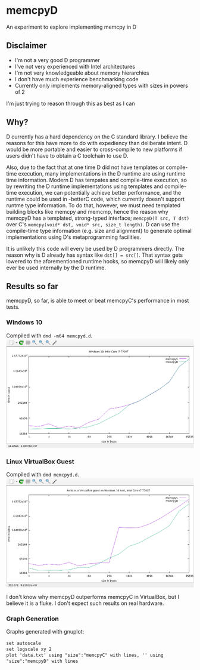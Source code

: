 # memcpyD
An experiment to explore implementing memcpy in D

## Disclaimer
* I'm not a very good D programmer
* I've not very experienced with Intel architectures
* I'm not very knowledgeable about memory hierarchies
* I don't have much experience benchmarking code
* Currently only implements memory-aligned types with sizes in powers of 2

I'm just trying to reason through this as best as I can

## Why?
D currently has a hard dependency on the C standard library.  I believe the reasons for this have more to do with expediency than deliberate intent.  D would be more portable and easier to cross-compile to new platforms if users didn't have to obtain a C toolchain to use D.

Also, due to the fact that at one time D did not have templates or compile-time execution, many implementations in the D runtime are using runtime time information.  Modern D has tempates and compile-time execution, so by rewriting the D runtime implementations using templates and compile-time execution, we can potentially achieve better performance, and the runtime could be used in -betterC code, which currently doesn't support runtme type information.  To do that, however, we must need templated building blocks like memcpy and memcmp, hence the reason why memcpyD has a templated, strong-typed interface; `memcpyD(T src, T dst)` over C's `memcpy(void* dst, void* src, size_t length)`.  D can use the compile-time type information (e.g. size and alignment) to generate optimal implementations using D's metaprogramming facilities.

It is unlikely this code will every be used by D programmers directly.  The reason why is D already has syntax like `dst[] = src[]`.  That syntax gets lowered to the aforementioned runtime hooks, so memcpyD will likely only ever be used internally by the D runtime.

## Results so far

memcpyD, so far, is able to meet or beat memcpyC's performance in most tests.

### Windows 10
Compiled with `dmd -m64 memcpyd.d`.
![](https://raw.githubusercontent.com/JinShil/memcpyD/master/images/win10.png)


### Linux VirtualBox Guest
Compiled with `dmd memcpyd.d`.
![](https://raw.githubusercontent.com/JinShil/memcpyD/master/images/linux.png)

I don't know why memcpyD outperforms memcpyC in VirtualBox, but I believe it is a fluke.  I don't expect such results on real hardware.


### Graph Generation
Graphs generated with gnuplot:
```
set autoscale
set logscale xy 2
plot 'data.txt' using "size":"memcpyC" with lines, '' using "size":"memcpyD" with lines
```